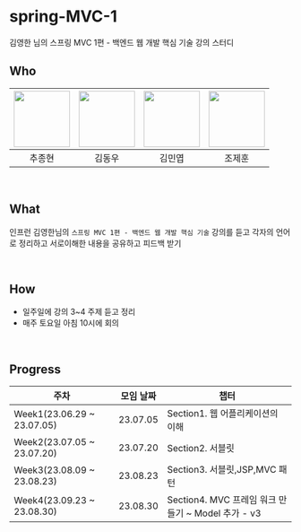# spring-MVC-1
김영한 님의 스프링 MVC 1편 - 백엔드 웹 개발 핵심 기술 강의 스터디

## Who

| [<img src="https://avatars.githubusercontent.com/jonghyunhub" width="100">](https://github.com/jonghyunhub) | [<img src="https://avatars.githubusercontent.com/wellbeing-dough" width="100">](https://github.com/wellbeing-dough) | [<img src="https://avatars.githubusercontent.com/alsduq1117" width="100">](https://github.com/alsduq1117) | [<img src="https://avatars.githubusercontent.com/JoJeHuni" width="100">](https://github.com/JoJeHuni) 
| :---------------------------------------------------------------------------------------------------: | :-----------------------------------------------------------------------------------------------------: | :-----------------------------------------------------------------------------------------------------: | :-----------------------------------------------------------------------------------------------------: 
|                                                추종현                                                 |                                                 김동우                                                  |                                                김민엽                                                 |                                                 조제훈                                                  

<br />

## What

인프런 김영한님의  `스프링 MVC 1편 - 백엔드 웹 개발 핵심 기술` 강의를 듣고 각자의 언어로 정리하고 서로이해한 내용을 공유하고 피드백 받기

<br />

## How

- 일주일에 강의 3~4 주제 듣고  정리
- 매주 토요일 아침 10시에 회의

<br />

## Progress

| 주차                         | 모임 날짜    | 챕터                          |
|----------------------------|----------|-----------------------------|
| Week1(23.06.29 ~ 23.07.05) | 23.07.05 |  Section1. 웹 어플리케이션의 이해
| Week2(23.07.05 ~ 23.07.20) | 23.07.20 |  Section2. 서블릿
| Week3(23.08.09 ~ 23.08.23) | 23.08.23 |  Section3. 서블릿,JSP,MVC 패턴
| Week4(23.09.23 ~ 23.08.30) | 23.08.30 |  Section4. MVC 프레임 워크 만들기 ~ Model 추가 - v3
